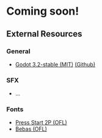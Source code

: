 # Coming soon!

## External Resources
### General
* [Godot 3.2-stable (MIT)](https://downloads.tuxfamily.org/godotengine/3.2/) [(Github)](https://github.com/godotengine/godot/tree/3.2)

### SFX
* ...

### Fonts
* [Press Start 2P (OFL)](https://fontlibrary.org/en/font/press-start-2p)
* [Bebas (OFL)](https://fontlibrary.org/en/font/bebas)